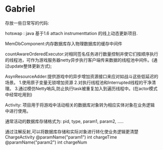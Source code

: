 ﻿# Gabriel
存放一些日常写的代码:

hotswap : java 基于1.6 attach instrumenttation 的线上动态更新项目.

MemDbComponent:内存数据库存入物理数据库的缓存中间件

countAwareOrderedExecutor:对相同签名任务进行数量控制并使它们按顺序执行的线程池，可作为游戏服务器netty异步执行客户端传来数据的线程池中间件。(通过update整体更新方式);


AsynResourceAdder:提供游戏中的异步增加资源接口来应对如战斗这些低延迟的场景。
1.使用原子变量无锁增加资源
2.对执行线程池和Interrupted线程的干净清理。
3.通过模仿Netty哨兵,防止执行task被重复加入到遍历线程中。(在actor模式中经常吃用到)

Activity: 项目用于将游戏中活动相关的数据库对象转为相应实体对象在业务逻辑中进行使用。

通常活动的数据库存储格式为:
pid,
type,
param1,
param2,
.....

通过注解反射,可以将数据库存储和实际对象进行转化使业务逻辑更清楚
ChargeActivity
@paramName("param1")
int chargeTime
@paramName("param2")
int chargeNum

